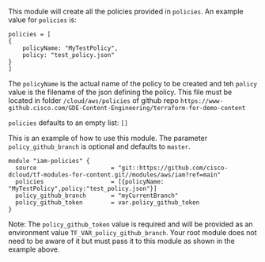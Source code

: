 
This module will create all the policies provided in `policies`.  An example value for `policies` is:

```
policies = [
{
    policyName: "MyTestPolicy", 
    policy: "test_policy.json"
}
]
```

The `policyName` is the actual name of the policy to be created and teh `policy` value is the filename of the json defining the policy. This file must be located in folder `/cloud/aws/policies` of github repo `https://www-github.cisco.com/GDE-Content-Engineering/terraform-for-demo-content` 

`policies` defaults to an empty list: `[]`



This is an example of how to use this module. The parameter `policy_github_branch` is optional and defaults to `master`. 
```
module "iam-policies" {
  source                     = "git::https://github.com/cisco-dcloud/tf-modules-for-content.git//modules/aws/iam?ref=main"
  policies                   = [{policyName: "MyTestPolicy",policy:"test_policy.json"}]
  policy_github_branch       = "myCurrentBranch"
  policy_github_token        = var.policy_github_token
}
```


Note: The `policy_github_token` value is required and will be provided as an environment value `TF_VAR_policy_github_branch`.  Your root module does not need to be aware of it but must pass it to this module as shown in the example above. 